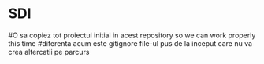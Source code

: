 # SDI
#O sa copiez tot proiectul initial in acest repository so we can work properly this time
#diferenta acum este gitignore file-ul pus de la inceput care nu va crea altercatii pe parcurs